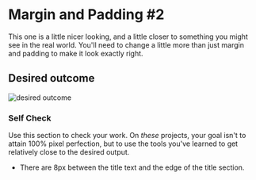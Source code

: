 # Margin and Padding #2

This one is a little nicer looking, and a little closer to something you might see in the real world. You'll need to change a little more than just margin and padding to make it look exactly right.

## Desired outcome

![desired outcome](./desired-outcome.png)

### Self Check

Use this section to check your work. On _these_ projects, your goal isn't to attain 100% pixel perfection, but to use the tools you've learned to get relatively close to the desired output.

<!-- - There is 8px between the edge of the card and its content (the blue sections). -->

<!-- - There is an 8px gap between each of the blue sections inside the card. -->
<!-- - The title of the card uses a 16px font. -->

- There are 8px between the title text and the edge of the title section.
    <!-- - The content section has 16px space on the top and bottom, and 8px on either side. -->
    <!-- - Everything inside the `.button-container` section is centered, and there is 8px padding.
  <!-- The Big Button is centered on its own line. -->
  <!-- - The Big Button has 24px space on the sides, and 8px on top and bottom. -->
